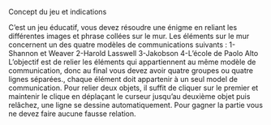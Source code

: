 Concept du jeu et indications

C’est un jeu éducatif, vous devez résoudre une énigme en reliant les différentes
images et phrase collées sur le mur. Les éléments sur le mur concernent un des
quatre modèles de communications suivants :
1-Shannon et Weaver
2-Harold Lasswell
3-Jakobson
4-L’école de Paolo Alto
L’objectif est de relier les éléments qui appartiennent au même modèle de
communication, donc au final vous devez avoir quatre groupes ou quatre lignes
séparées., chaque élément doit appartenir à un seul model de communication.
Pour relier deux objets, il suffit de cliquer sur le premier et maintenir le clique en
déplaçant le curseur jusqu’au deuxième objet puis relâchez, une ligne se dessine
automatiquement.
Pour gagner la partie vous ne devez faire aucune fausse relation.
